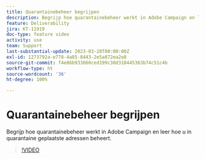 ```yaml
---
title: Quarantainebeheer begrijpen
description: Begrijp hoe quarantainebeheer werkt in Adobe Campaign en leer hoe u in quarantaine geplaatste adressen beheert.
feature: Deliverability
jira: KT-11919
doc-type: feature video
activity: use
team: Support
last-substantial-update: 2023-03-28T00:00:00Z
exl-id: 1273792a-e778-4a85-8443-2e5a872ea2e8
source-git-commit: f4e86b933660ced199c30d318445363b74c51c4b
workflow-type: ht
source-wordcount: '36'
ht-degree: 100%

---
```


# Quarantainebeheer begrijpen

Begrijp hoe quarantainebeheer werkt in Adobe Campaign en leer hoe u in quarantaine geplaatste adressen beheert.

>[!VIDEO](https://video.tv.adobe.com/v/3415818?quality=12&learn=on)

